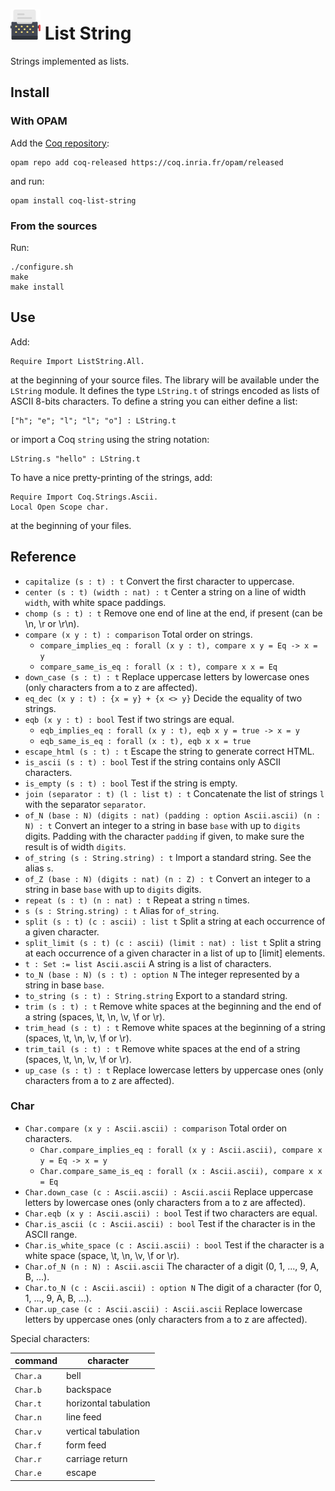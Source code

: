 # ![Logo](https://raw.githubusercontent.com/clarus/icons/master/typewriter-48.png) List String
Strings implemented as lists.

## Install
### With OPAM
Add the [Coq repository](http://coq.io/opam/):

    opam repo add coq-released https://coq.inria.fr/opam/released

and run:

    opam install coq-list-string

### From the sources
Run:

    ./configure.sh
    make
    make install

## Use
Add:

    Require Import ListString.All.

at the beginning of your source files. The library will be available under the `LString` module. It defines the type `LString.t` of strings encoded as lists of ASCII 8-bits characters. To define a string you can either define a list:

    ["h"; "e"; "l"; "l"; "o"] : LString.t

or import a Coq `string` using the string notation:

    LString.s "hello" : LString.t

To have a nice pretty-printing of the strings, add:

    Require Import Coq.Strings.Ascii.
    Local Open Scope char.

at the beginning of your files.

## Reference
* `capitalize (s : t) : t` Convert the first character to uppercase.
* `center (s : t) (width : nat) : t` Center a string on a line of width `width`, with white space paddings.
* `chomp (s : t) : t` Remove one end of line at the end, if present (can be \n, \r or \r\n).
* `compare (x y : t) : comparison` Total order on strings.
  * `compare_implies_eq : forall (x y : t), compare x y = Eq -> x = y`
  * `compare_same_is_eq : forall (x : t), compare x x = Eq`
* `down_case (s : t) : t` Replace uppercase letters by lowercase ones (only characters from a to z are affected).
* `eq_dec (x y : t) : {x = y} + {x <> y}` Decide the equality of two strings.
* `eqb (x y : t) : bool` Test if two strings are equal.
  * `eqb_implies_eq : forall (x y : t), eqb x y = true -> x = y`
  * `eqb_same_is_eq : forall (x : t), eqb x x = true`
* `escape_html (s : t) : t` Escape the string to generate correct HTML.
* `is_ascii (s : t) : bool` Test if the string contains only ASCII characters.
* `is_empty (s : t) : bool` Test if the string is empty.
* `join (separator : t) (l : list t) : t` Concatenate the list of strings `l` with the separator `separator`.
* `of_N (base : N) (digits : nat) (padding : option Ascii.ascii) (n : N) : t` Convert an integer to a string in base `base` with up to `digits` digits. Padding with the character `padding` if given, to make sure the result is of width `digits`.
* `of_string (s : String.string) : t` Import a standard string. See the alias `s`.
* `of_Z (base : N) (digits : nat) (n : Z) : t` Convert an integer to a string in base `base` with up to `digits` digits.
* `repeat (s : t) (n : nat) : t` Repeat a string `n` times.
* `s (s : String.string) : t` Alias for `of_string`.
* `split (s : t) (c : ascii) : list t` Split a string at each occurrence of a given character. 
* `split_limit (s : t) (c : ascii) (limit : nat) : list t` Split a string at each occurrence of a given character in a list of up to [limit] elements.
* `t : Set := list Ascii.ascii` A string is a list of characters.
* `to_N (base : N) (s : t) : option N` The integer represented by a string in base `base`.
* `to_string (s : t) : String.string` Export to a standard string.
* `trim (s : t) : t` Remove white spaces at the beginning and the end of a string (spaces, \t, \n, \v, \f or \r).
* `trim_head (s : t) : t` Remove white spaces at the beginning of a string (spaces, \t, \n, \v, \f or \r).
* `trim_tail (s : t) : t` Remove white spaces at the end of a string (spaces, \t, \n, \v, \f or \r).
* `up_case (s : t) : t` Replace lowercase letters by uppercase ones (only characters from a to z are affected).

### Char
* `Char.compare (x y : Ascii.ascii) : comparison` Total order on characters.
  * `Char.compare_implies_eq : forall (x y : Ascii.ascii), compare x y = Eq -> x = y`
  * `Char.compare_same_is_eq : forall (x : Ascii.ascii), compare x x = Eq`
* `Char.down_case (c : Ascii.ascii) : Ascii.ascii` Replace uppercase letters by lowercase ones (only characters from a to z are affected).
* `Char.eqb (x y : Ascii.ascii) : bool` Test if two characters are equal.
* `Char.is_ascii (c : Ascii.ascii) : bool` Test if the character is in the ASCII range.
* `Char.is_white_space (c : Ascii.ascii) : bool` Test if the character is a white space (space, \t, \n, \v, \f or \r).
* `Char.of_N (n : N) : Ascii.ascii` The character of a digit (0, 1, ..., 9, A, B, ...).
* `Char.to_N (c : Ascii.ascii) : option N` The digit of a character (for 0, 1, ..., 9, A, B, ...).
* `Char.up_case (c : Ascii.ascii) : Ascii.ascii` Replace lowercase letters by uppercase ones (only characters from a to z are affected).

Special characters:

command  | character
---------|----------
`Char.a` | bell
`Char.b` | backspace
`Char.t` | horizontal tabulation
`Char.n` | line feed
`Char.v` | vertical tabulation
`Char.f` | form feed
`Char.r` | carriage return
`Char.e` | escape
